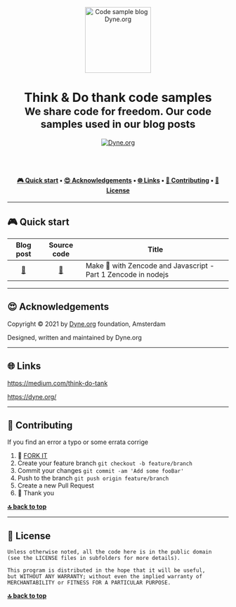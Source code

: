 <p align="center">
  <a href="https://www.dyne.org">
    <img alt="Code sample blog Dyne.org" src="https://www.dyne.org/wp-content/uploads/2015/08/cafudda.jpg" width="150" />
  </a>
</p>

<h1 align="center">
  Think & Do thank code samples</br>
  <sub>We share code for freedom. Our code samples used in our blog posts</sub>
</h1>

<p align="center">
  <a href="https://dyne.org">
    <img src="https://img.shields.io/badge/%3C%2F%3E%20with%20%E2%9D%A4%20by-Dyne.org-blue.svg" alt="Dyne.org">
  </a>
</p>

<br><br>

<h4 align="center">
  <a href="#-quick-start">🎮 Quick start</a>
  <span> • </span>
  <a href="#-acknowledgements">😍 Acknowledgements</a>
  <span> • </span>
  <a href="#-links">🌐 Links</a>
  <span> • </span>
  <a href="#-contributing">👤 Contributing</a>
  <span> • </span>
  <a href="#-license">💼 License</a>
</h4>


***
## 🎮 Quick start

| Blog post | Source code | Title |
| :-:       |   :-:       | ---   |
| [🔗](https://medium.com/think-do-tank/make-with-zencode-and-javascript-aka-easy-crypto-and-human-readable-smart-contracts-in-js-14067d91e8f1?source=friends_link&sk=cb94c71f9087f4ef3229f58b436ab500) | [📁](https://github.com/dyne/blog-code-samples/tree/master/zencode-javascript-series/part-1-nodejs) | Make 💏 with Zencode and Javascript - Part 1 Zencode in nodejs |


***
## 😍 Acknowledgements

Copyright © 2021 by [Dyne.org](https://www.dyne.org) foundation, Amsterdam

Designed, written and maintained by Dyne.org

***
## 🌐 Links

https://medium.com/think-do-tank

https://dyne.org/


***
## 👤 Contributing
If you find an error a typo or some errata corrige

1.  🔀 [FORK IT](../../fork)
2.  Create your feature branch `git checkout -b feature/branch`
3.  Commit your changes `git commit -am 'Add some fooBar'`
4.  Push to the branch `git push origin feature/branch`
5.  Create a new Pull Request
6.  🙏 Thank you


**[🔝 back to top](#---quick-start-------acknowledgements-------links-------contributing-------license)**

***
## 💼 License
    Unless otherwise noted, all the code here is in the public domain
    (see the LICENSE files in subfolders for more details).

    This program is distributed in the hope that it will be useful,
    but WITHOUT ANY WARRANTY; without even the implied warranty of
    MERCHANTABILITY or FITNESS FOR A PARTICULAR PURPOSE.

**[🔝 back to top](#---quick-start-------acknowledgements-------links-------contributing-------license)**
